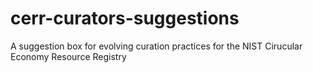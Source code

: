 # cerr-curators-suggestions
A suggestion box for evolving curation practices for the NIST Cirucular Economy Resource Registry
